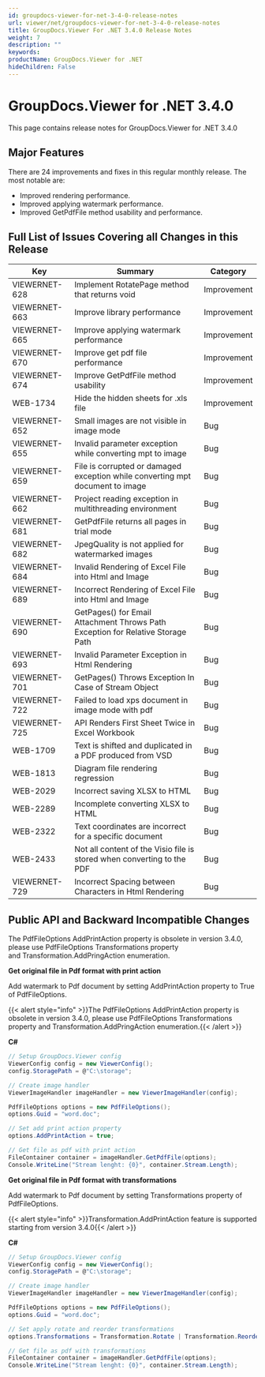 ```yaml
---
id: groupdocs-viewer-for-net-3-4-0-release-notes
url: viewer/net/groupdocs-viewer-for-net-3-4-0-release-notes
title: GroupDocs.Viewer For .NET 3.4.0 Release Notes
weight: 7
description: ""
keywords: 
productName: GroupDocs.Viewer for .NET
hideChildren: False
---
```

# GroupDocs.Viewer for .NET 3.4.0

This page contains release notes for GroupDocs.Viewer for .NET 3.4.0

## Major Features

There are 24 improvements and fixes in this regular monthly release. The most notable are:

*   Improved rendering performance.
*   Improved applying watermark performance.
*   Improved GetPdfFile method usability and performance.

## Full List of Issues Covering all Changes in this Release

| Key | Summary | Category |
| --- | --- | --- |
| VIEWERNET-628 | Implement RotatePage method that returns void | Improvement |
| VIEWERNET-663 | Improve library performance | Improvement |
| VIEWERNET-665 | Improve applying watermark performance | Improvement |
| VIEWERNET-670 | Improve get pdf file performance | Improvement |
| VIEWERNET-674 | Improve GetPdfFile method usability | Improvement |
| WEB-1734 | Hide the hidden sheets for .xls file | Improvement |
| VIEWERNET-652 | Small images are not visible in image mode | Bug |
| VIEWERNET-655 | Invalid parameter exception while converting mpt to image | Bug |
| VIEWERNET-659 | File is corrupted or damaged exception while converting mpt document to image | Bug |
| VIEWERNET-662 | Project reading exception in multithreading environment | Bug |
| VIEWERNET-681 | GetPdfFile returns all pages in trial mode | Bug |
| VIEWERNET-682 | JpegQuality is not applied for watermarked images | Bug |
| VIEWERNET-684 | Invalid Rendering of Excel File into Html and Image | Bug |
| VIEWERNET-689 | Incorrect Rendering of Excel File into Html and Image | Bug |
| VIEWERNET-690 | GetPages() for Email Attachment Throws Path Exception for Relative Storage Path | Bug |
| VIEWERNET-693 | Invalid Parameter Exception in Html Rendering | Bug |
| VIEWERNET-701 | GetPages() Throws Exception In Case of Stream Object | Bug |
| VIEWERNET-722 | Failed to load xps document in image mode with pdf | Bug |
| VIEWERNET-725 | API Renders First Sheet Twice in Excel Workbook | Bug |
| WEB-1709 | Text is shifted and duplicated in a PDF produced from VSD | Bug |
| WEB-1813 | Diagram file rendering regression | Bug |
| WEB-2029 | Incorrect saving XLSX to HTML | Bug |
| WEB-2289 | Incomplete converting XLSX to HTML | Bug |
| WEB-2322 | Text coordinates are incorrect for a specific document | Bug |
| WEB-2433 | Not all content of the Visio file is stored when converting to the PDF | Bug |
| VIEWERNET-729 | Incorrect Spacing between Characters in Html Rendering | Bug |

## Public API and Backward Incompatible Changes

The PdfFileOptions AddPrintAction property is obsolete in version 3.4.0, please use PdfFileOptions Transformations property and Transformation.AddPringAction enumeration.

**Get original file in Pdf format with print action**

Add watermark to Pdf document by setting AddPrintAction property to True of PdfFileOptions.

{{< alert style="info" >}}The PdfFileOptions AddPrintAction property is obsolete in version 3.4.0, please use PdfFileOptions Transformations property and Transformation.AddPringAction enumeration.{{< /alert >}}

**C#**

```csharp
// Setup GroupDocs.Viewer config
ViewerConfig config = new ViewerConfig();
config.StoragePath = @"C:\storage";

// Create image handler
ViewerImageHandler imageHandler = new ViewerImageHandler(config);

PdfFileOptions options = new PdfFileOptions();
options.Guid = "word.doc";

// Set add print action property
options.AddPrintAction = true;

// Get file as pdf with print action
FileContainer container = imageHandler.GetPdfFile(options);
Console.WriteLine("Stream lenght: {0}", container.Stream.Length);


```

**Get original file in Pdf format with transformations**

Add watermark to Pdf document by setting Transformations property of PdfFileOptions.

{{< alert style="info" >}}Transformation.AddPrintAction feature is supported starting from version 3.4.0{{< /alert >}}

**C#**

```csharp
// Setup GroupDocs.Viewer config
ViewerConfig config = new ViewerConfig();
config.StoragePath = @"C:\storage";

// Create image handler
ViewerImageHandler imageHandler = new ViewerImageHandler(config);

PdfFileOptions options = new PdfFileOptions();
options.Guid = "word.doc";

// Set apply rotate and reorder transformations
options.Transformations = Transformation.Rotate | Transformation.Reorder | Transformation.AddPrintAction;

// Get file as pdf with transformations
FileContainer container = imageHandler.GetPdfFile(options);
Console.WriteLine("Stream lenght: {0}", container.Stream.Length);


```
